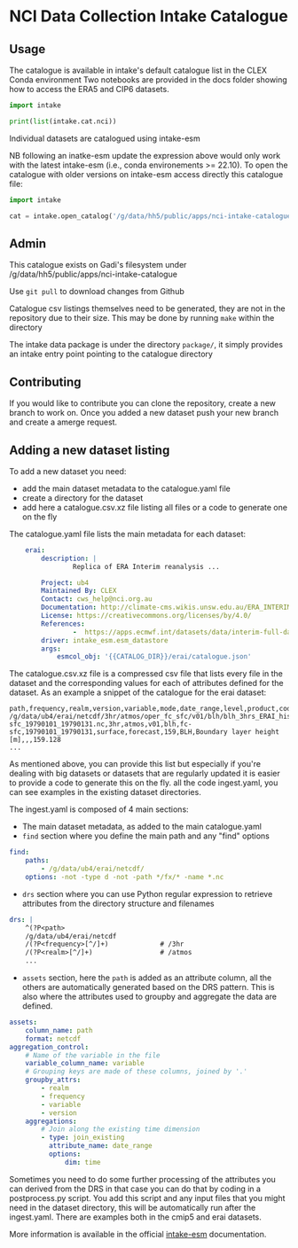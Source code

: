 # NCI Data Collection Intake Catalogue

## Usage

The catalogue is available in intake's default catalogue list in the CLEX Conda
environment
Two notebooks are provided in the docs folder showing how to access the ERA5 and CIP6 datasets.  

```python
import intake

print(list(intake.cat.nci))
```

Individual datasets are catalogued using intake-esm

NB following an inatke-esm update the expression above would only work with the latest intake-esm (i.e., conda environements >= 22.10).
To open the catalogue with older versions on intake-esm access directly this catalogue file:

```python
import intake

cat = intake.open_catalog('/g/data/hh5/public/apps/nci-intake-catalogue/catalogue.yaml')
```

## Admin

This catalogue exists on Gadi's filesystem under /g/data/hh5/public/apps/nci-intake-catalogue

Use `git pull` to download changes from Github

Catalogue csv listings themselves need to be generated, they are not in the
repository due to their size. This may be done by running `make` within the
directory

The intake data package is under the directory `package/`, it simply provides
an intake entry point pointing to the catalogue directory


## Contributing

If you would like to contribute you can clone the repository, create a new branch to work on. Once you added a new dataset push your new branch and create a amerge request.

## Adding a new dataset listing 

To add a new dataset you need:

* add the main dataset metadata to the catalogue.yaml file
* create a directory for the dataset
* add here a catalogue.csv.xz file listing all files or a code to generate one on the fly

The catalogue.yaml file lists the main metadata for each dataset:

```yaml
    erai:
        description: |
                Replica of ERA Interim reanalysis ... 

        Project: ub4
        Maintained By: CLEX
        Contact: cws_help@nci.org.au
        Documentation: http://climate-cms.wikis.unsw.edu.au/ERA_INTERIM
        License: https://creativecommons.org/licenses/by/4.0/
        References:
                -  https://apps.ecmwf.int/datasets/data/interim-full-daily/licence/
        driver: intake_esm.esm_datastore
        args:
            esmcol_obj: '{{CATALOG_DIR}}/erai/catalogue.json' 
```

The catalogue.csv.xz file is a compressed csv file that lists every file in the dataset and the corresponding values for each of attributes defined for the dataset.
As an example a snippet of the catalogue for the erai dataset:

```csv
path,frequency,realm,version,variable,mode,date_range,level,product,code,ecmwf_name,long_name,standard_name,cell_methods,parameter
/g/data/ub4/erai/netcdf/3hr/atmos/oper_fc_sfc/v01/blh/blh_3hrs_ERAI_historical_fc-sfc_19790101_19790131.nc,3hr,atmos,v01,blh,fc-sfc,19790101_19790131,surface,forecast,159,BLH,Boundary layer height [m],,,159.128
...
```

As mentioned above, you can provide this list but especially if you're dealing with big datasets or datasets that are regularly updated it is easier to provide a code to generate this on the fly.
all the code ingest.yaml, you can see examples in the existing dataset directories.

The ingest.yaml is composed of 4 main sections:
* The main dataset metadata, as added to the main catalogue.yaml
* `find` section where you define the main path and any "find" options

```yaml
find:
    paths:
        - /g/data/ub4/erai/netcdf/
    options: -not -type d -not -path */fx/* -name *.nc
```

* `drs` section where you can use Python regular expression to retrieve attributes from the directory structure and filenames
```yaml
drs: |
    ^(?P<path>
    /g/data/ub4/erai/netcdf
    /(?P<frequency>[^/]+)             # /3hr
    /(?P<realm>[^/]+)                 # /atmos
    ...
```
 
* `assets` section, here the `path` is added as an attribute column, all the others are automatically generated based on the DRS pattern. This is also where the attributes used to groupby and aggregate the data are defined.

```yaml
assets:
    column_name: path
    format: netcdf
aggregation_control:
    # Name of the variable in the file
    variable_column_name: variable
    # Grouping keys are made of these columns, joined by '.'
    groupby_attrs:
        - realm
        - frequency
        - variable
        - version
    aggregations:
        # Join along the existing time dimension
        - type: join_existing
          attribute_name: date_range
          options:
              dim: time
```

Sometimes you need to do some further processing of the attributes you can derived from the DRS in that case you can do that by coding in a postprocess.py script. You add this script and any input files that you might need in the dataset directory, this will be automatically run after the ingest.yaml. There are examples both in the cmip5 and erai datasets. 

More information is available in the official [intake-esm](https://intake-esm.readthedocs.io/en/latest/) documentation.
